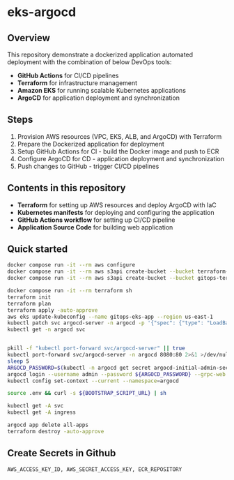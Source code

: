 # eks-argocd

## Overview

This repository demonstrate a dockerized application automated deployment with the combination of below DevOps tools:

- **GitHub Actions** for CI/CD pipelines
- **Terraform** for infrastructure management
- **Amazon EKS** for running scalable Kubernetes applications
- **ArgoCD** for application deployment and synchronization

## Steps

1. Provision AWS resources (VPC, EKS, ALB, and ArgoCD) with Terraform
2. Prepare the Dockerized application for deployment
3. Setup GitHub Actions for CI - build the Docker image and push to ECR
4. Configure ArgoCD for CD - application deployment and synchronization
5. Push changes to GitHub - trigger CI/CD pipelines

## Contents in this repository

- **Terraform** for setting up AWS resources and deploy ArgoCD with IaC
- **Kubernetes manifests** for deploying and configuring the application
- **GitHub Actions workflow** for setting up CI/CD pipeline
- **Application Source Code** for building web application

## Quick started

```bash
docker compose run -it --rm aws configure
docker compose run -it --rm aws s3api create-bucket --bucket terraform-bucket --region us-east-1
docker compose run -it --rm aws s3api create-bucket --bucket gitops-terraform-bucket --region us-east-1

docker compose run -it --rm terraform sh
terraform init
terraform plan
terraform apply -auto-approve
aws eks update-kubeconfig --name gitops-eks-app --region us-east-1
kubectl patch svc argocd-server -n argocd -p '{"spec": {"type": "LoadBalancer"}}'
kubectl get -n argocd svc


pkill -f "kubectl port-forward svc/argocd-server" || true
kubectl port-forward svc/argocd-server -n argocd 8080:80 2>&1 >/dev/null &
sleep 5
ARGOCD_PASSWORD=$(kubectl -n argocd get secret argocd-initial-admin-secret -o jsonpath="{.data.password}" | base64 -d)
argocd login --username admin --password ${ARGOCD_PASSWORD} --grpc-web --plaintext 127.0.0.1:8080
kubectl config set-context --current --namespace=argocd

source .env && curl -s ${BOOTSTRAP_SCRIPT_URL} | sh

kubectl get -A svc
kubectl get -A ingress

argocd app delete all-apps
terraform destroy -auto-approve
```

## Create Secrets in Github

```text
AWS_ACCESS_KEY_ID, AWS_SECRET_ACCESS_KEY, ECR_REPOSITORY
```
